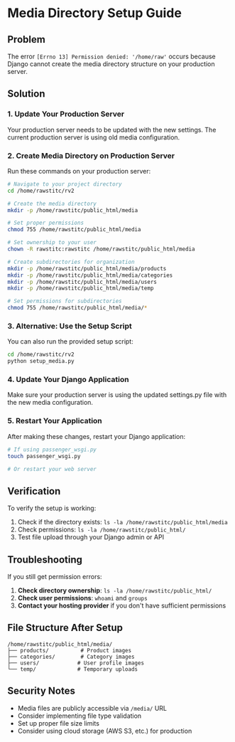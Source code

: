 # Media Directory Setup Guide

## Problem
The error `[Errno 13] Permission denied: '/home/raw'` occurs because Django cannot create the media directory structure on your production server.

## Solution

### 1. Update Your Production Server

Your production server needs to be updated with the new settings. The current production server is using old media configuration.

### 2. Create Media Directory on Production Server

Run these commands on your production server:

```bash
# Navigate to your project directory
cd /home/rawstitc/rv2

# Create the media directory
mkdir -p /home/rawstitc/public_html/media

# Set proper permissions
chmod 755 /home/rawstitc/public_html/media

# Set ownership to your user
chown -R rawstitc:rawstitc /home/rawstitc/public_html/media

# Create subdirectories for organization
mkdir -p /home/rawstitc/public_html/media/products
mkdir -p /home/rawstitc/public_html/media/categories
mkdir -p /home/rawstitc/public_html/media/users
mkdir -p /home/rawstitc/public_html/media/temp

# Set permissions for subdirectories
chmod 755 /home/rawstitc/public_html/media/*
```

### 3. Alternative: Use the Setup Script

You can also run the provided setup script:

```bash
cd /home/rawstitc/rv2
python setup_media.py
```

### 4. Update Your Django Application

Make sure your production server is using the updated settings.py file with the new media configuration.

### 5. Restart Your Application

After making these changes, restart your Django application:

```bash
# If using passenger_wsgi.py
touch passenger_wsgi.py

# Or restart your web server
```

## Verification

To verify the setup is working:

1. Check if the directory exists: `ls -la /home/rawstitc/public_html/media`
2. Check permissions: `ls -la /home/rawstitc/public_html/`
3. Test file upload through your Django admin or API

## Troubleshooting

If you still get permission errors:

1. **Check directory ownership**: `ls -la /home/rawstitc/public_html/`
2. **Check user permissions**: `whoami` and `groups`
3. **Contact your hosting provider** if you don't have sufficient permissions

## File Structure After Setup

```
/home/rawstitc/public_html/media/
├── products/          # Product images
├── categories/        # Category images  
├── users/            # User profile images
└── temp/             # Temporary uploads
```

## Security Notes

- Media files are publicly accessible via `/media/` URL
- Consider implementing file type validation
- Set up proper file size limits
- Consider using cloud storage (AWS S3, etc.) for production





